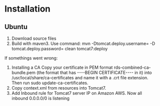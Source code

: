 <h1> Installation </h1>

<h2>Ubuntu</h2>
<ol>
  <li> Download source files</li>
  <li>Build with maven3. Use command: mvn -Dtomcat.deploy.username=<your tomcat user> -D tomcat.deploy.password= <your tomcat password> clean tomcat7:deploy </li>
</ol>

If somethings went wrong:
<ol>
<li>Installing a CA
Copy your certificate in PEM format rds-combined-ca-bundle.pem (the format that has ----BEGIN CERTIFICATE---- in it) into /usr/local/share/ca-certificates and name it with a .crt file extension.
Then run sudo update-ca-certificates.</li>
<li>Сopy context.xml from resources into Tomcat7.</li>
<li> Add Inbound rule for Tomcat7 server IP on Amazon AWS. Now all inbound 0.0.0.0/0 is listening</li>
</ol>
